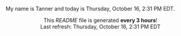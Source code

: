 My name is Tanner and today is Thursday, October 16, 2:31 PM EDT.

<p align="center">This <i>README</i> file is generated <b>every 3 hours</b>!</br>Last refresh: Thursday, October 16, 2:31 PM EDT<br /></p>
